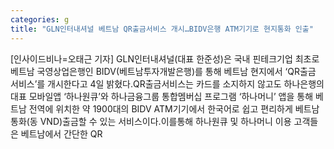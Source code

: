 ```yaml
---
categories: g
title: "GLN인터내셔널 베트남 QR출금서비스 개시…BIDV은행 ATM기기로 현지통화 인출"
---
```

[인사이드비나=오태근 기자] GLN인터내셔널(대표 한준성)은 국내 핀테크기업 최초로 베트남 국영상업은행인 BIDV(베트남투자개발은행)를 통해 베트남 현지에서 ‘QR출금 서비스’를 개시한다고 4일 밝혔다.QR출금서비스는 카드를 소지하지 않고도 하나은행의 대표 모바일앱 ‘하나원큐’와 하나금융그룹 통합멤버십 프로그램 ‘하나머니’ 앱을 통해 베트남 전역에 위치한 약 1900대의 BIDV ATM기기에서 한국어로 쉽고 편리하게 베트남 통화(동 VND)출금할 수 있는 서비스이다.이를통해 하나원큐 및 하나머니 이용 고객들은 베트남에서 간단한 QR
